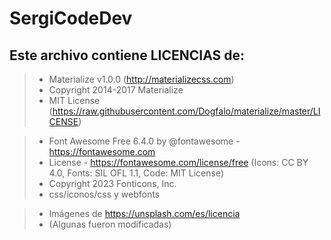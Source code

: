 # SergiCodeDev

## Este archivo contiene LICENCIAS de:

> * Materialize v1.0.0 (http://materializecss.com)
> * Copyright 2014-2017 Materialize
> * MIT License (https://raw.githubusercontent.com/Dogfalo/materialize/master/LICENSE)
 

> * Font Awesome Free 6.4.0 by @fontawesome - https://fontawesome.com
> * License - https://fontawesome.com/license/free (Icons: CC BY 4.0, Fonts: SIL OFL 1.1, Code: MIT License)
> * Copyright 2023 Fonticons, Inc.
> * css/iconos/css y webfonts

> * Imágenes de https://unsplash.com/es/licencia
> * (Algunas fueron modificadas)